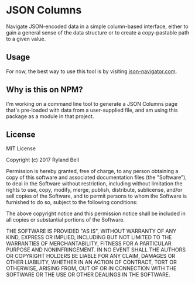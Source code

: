 # JSON Columns

Navigate JSON-encoded data in a simple column-based interface, either to gain a general sense of the data structure or to create a copy-pastable path to a given value. 

## Usage

For now, the best way to use this tool is by visiting [json-navigator.com](http://json-navigator.com).

## Why is this on NPM?
I'm working on a command line tool to generate a JSON Columns page that's pre-loaded with data from a user-supplied file, and am using this package as a module in that project.


## License

MIT License

Copyright (c) 2017 Ryland Bell

Permission is hereby granted, free of charge, to any person obtaining a copy
of this software and associated documentation files (the "Software"), to deal
in the Software without restriction, including without limitation the rights
to use, copy, modify, merge, publish, distribute, sublicense, and/or sell
copies of the Software, and to permit persons to whom the Software is
furnished to do so, subject to the following conditions:

The above copyright notice and this permission notice shall be included in all
copies or substantial portions of the Software.

THE SOFTWARE IS PROVIDED "AS IS", WITHOUT WARRANTY OF ANY KIND, EXPRESS OR
IMPLIED, INCLUDING BUT NOT LIMITED TO THE WARRANTIES OF MERCHANTABILITY,
FITNESS FOR A PARTICULAR PURPOSE AND NONINFRINGEMENT. IN NO EVENT SHALL THE
AUTHORS OR COPYRIGHT HOLDERS BE LIABLE FOR ANY CLAIM, DAMAGES OR OTHER
LIABILITY, WHETHER IN AN ACTION OF CONTRACT, TORT OR OTHERWISE, ARISING FROM,
OUT OF OR IN CONNECTION WITH THE SOFTWARE OR THE USE OR OTHER DEALINGS IN THE
SOFTWARE.